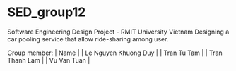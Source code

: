 # SED_group12
Software Engineering Design Project - RMIT University Vietnam 
Designing a car pooling service that allow ride-sharing among user.

Group member:
| Name |
| Le Nguyen Khuong Duy |
| Tran Tu Tam |
| Tran Thanh Lam |
| Vu Van Tuan |
